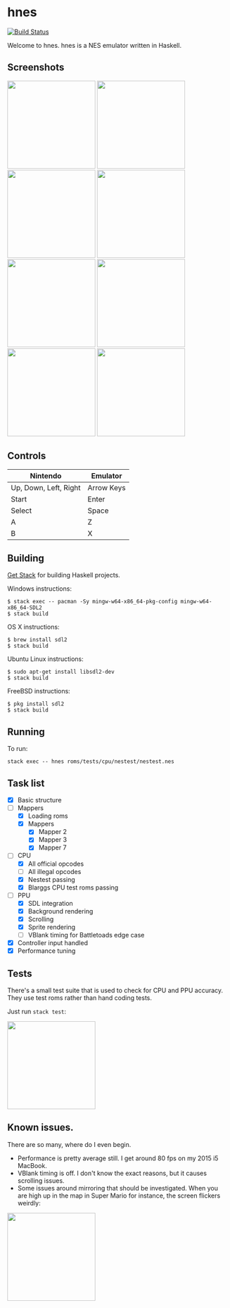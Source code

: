 # hnes

[![Build Status](https://travis-ci.org/dbousamra/hnes.svg?branch=master)](https://travis-ci.org/dbousamra/hnes)

Welcome to hnes. hnes is a NES emulator written in Haskell.

## Screenshots

<p float="left">
  <img src="screenshots/nestest-4.png" width="200" />
  <img src="screenshots/mario-1.png" width="200" />
  <img src="screenshots/mario-2.png" width="200" />
  <img src="screenshots/megaman-3.png" width="200" />
  <img src="screenshots/contra-1.png" width="200" />
  <img src="screenshots/contra-2.png" width="200" />
  <img src="screenshots/marble-madness-2.png" width="200" />
  <img src="screenshots/paperboy2-2.png" width="200" />
</p>

## Controls

| Nintendo              | Emulator    |
| --------------------- | ----------- |
| Up, Down, Left, Right | Arrow Keys  |
| Start                 | Enter       |
| Select                | Space       |
| A                     | Z           |
| B                     | X           |

## Building

[Get Stack](https://haskell-lang.org/get-started) for building Haskell
projects.

Windows instructions:

    $ stack exec -- pacman -Sy mingw-w64-x86_64-pkg-config mingw-w64-x86_64-SDL2
    $ stack build

OS X instructions:

    $ brew install sdl2 
    $ stack build

Ubuntu Linux instructions:

    $ sudo apt-get install libsdl2-dev
    $ stack build

FreeBSD instructions:

    $ pkg install sdl2
    $ stack build

## Running

To run:

`stack exec -- hnes roms/tests/cpu/nestest/nestest.nes`

## Task list

- [x] Basic structure
- [ ] Mappers
  - [x] Loading roms
  - [x] Mappers
    - [x] Mapper 2
    - [x] Mapper 3
    - [x] Mapper 7
- [ ] CPU
  - [x] All official opcodes
  - [ ] All illegal opcodes
  - [x] Nestest passing
  - [x] Blarggs CPU test roms passing
- [ ] PPU
  - [x] SDL integration
  - [x] Background rendering
  - [x] Scrolling
  - [x] Sprite rendering
  - [ ] VBlank timing for Battletoads edge case
- [x] Controller input handled
- [x] Performance tuning

## Tests

There's a small test suite that is used to check for CPU and PPU accuracy. They use test roms rather than hand coding tests.

Just run `stack test`:

<img src="screenshots/tests.png" width="200" />

## Known issues.

There are so many, where do I even begin.

- Performance is pretty average still. I get around 80 fps on my 2015 i5 MacBook.
- VBlank timing is off. I don't know the exact reasons, but it causes scrolling issues.
- Some issues around mirroring that should be investigated. When you are high up in the map in Super Mario for instance, the screen flickers weirdly:
<img src="screenshots/mario-bug.gif" width="200" />

